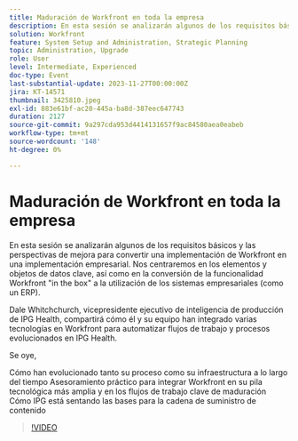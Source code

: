 ```yaml
---
title: Maduración de Workfront en toda la empresa
description: En esta sesión se analizarán algunos de los requisitos básicos y las perspectivas de mejora para convertir una implementación de Workfront en una implementación empresarial.
solution: Workfront
feature: System Setup and Administration, Strategic Planning
topic: Administration, Upgrade
role: User
level: Intermediate, Experienced
doc-type: Event
last-substantial-update: 2023-11-27T00:00:00Z
jira: KT-14571
thumbnail: 3425810.jpeg
exl-id: 883e61bf-ac20-445a-ba8d-387eec647743
duration: 2127
source-git-commit: 9a297cda953d4414131657f9ac84580aea0eabeb
workflow-type: tm+mt
source-wordcount: '148'
ht-degree: 0%

---
```


# Maduración de Workfront en toda la empresa

En esta sesión se analizarán algunos de los requisitos básicos y las perspectivas de mejora para convertir una implementación de Workfront en una implementación empresarial. Nos centraremos en los elementos y objetos de datos clave, así como en la conversión de la funcionalidad Workfront &quot;in the box&quot; a la utilización de los sistemas empresariales (como un ERP).

Dale Whitchchurch, vicepresidente ejecutivo de inteligencia de producción de IPG Health, compartirá cómo él y su equipo han integrado varias tecnologías en Workfront para automatizar flujos de trabajo y procesos evolucionados en IPG Health.

Se oye,

Cómo han evolucionado tanto su proceso como su infraestructura a lo largo del tiempo Asesoramiento práctico para integrar Workfront en su pila tecnológica más amplia y en los flujos de trabajo clave de maduración Cómo IPG está sentando las bases para la cadena de suministro de contenido

>[!VIDEO](https://video.tv.adobe.com/v/3425810/?learn=on)
